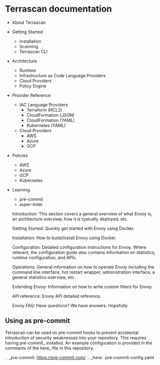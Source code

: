 # Terrascan documentation
- About Terrascan
- Getting Started
    - Installation
    - Scanning
    - Terrascan CLI

- Architecture
    - Runtime
    - Infrastructure as Code Language Providers
    - Cloud Providers
    - Policy Engine
- Provider Reference
    - IAC Language Providers
        - Terraform (HCL2)
        - CloudFormation (JSON)
        - CloudFormation (YAML)
        - Kubernetes (YAML)
    - Cloud Providers
        - AWS
        - Azure
        - GCP
- Policies
    - AWS
    - Azure
    - GCP
    - Kubernetes
- Learning
    - pre-commit
    - super-linter


    Introduction: This section covers a general overview of what Envoy is, an architecture overview, how it is typically deployed, etc.

    Getting Started: Quickly get started with Envoy using Docker.

    Installation: How to build/install Envoy using Docker.

    Configuration: Detailed configuration instructions for Envoy. Where relevant, the configuration guide also contains information on statistics, runtime configuration, and APIs.

    Operations: General information on how to operate Envoy including the command line interface, hot restart wrapper, administration interface, a general statistics overview, etc.

    Extending Envoy: Information on how to write custom filters for Envoy.

    API reference: Envoy API detailed reference.

    Envoy FAQ: Have questions? We have answers. Hopefully.

## Using as pre-commit

Terrascan can be used on pre-commit hooks to prevent accidental introduction of security weaknesses into your repository.
This requires having pre-commit_ installed. An example configuration is provided in the comments of the here_ file in this repository.

.. _pre-commit: https://pre-commit.com/
.. _here: .pre-commit-config.yaml
